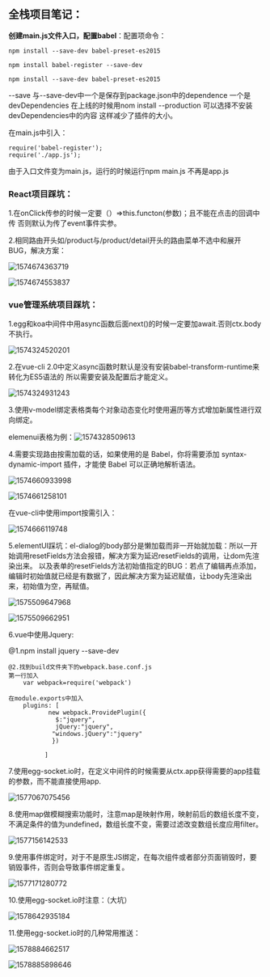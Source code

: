 ## **全栈项目笔记：**

**创建main.js文件入口，配置babel**：配置项命令：

`npm install --save-dev babel-preset-es2015`

`npm install babel-register --save-dev`

`npm install --save-dev babel-preset-es2015`



--save 与--save-dev中一个是保存到package.json中的dependence 一个是devDependencies 在上线的时候用nom install --production 可以选择不安装devDependencies中的内容 这样减少了插件的大小。

在main.js中引入：

```
require('babel-register');
require('./app.js');
```

由于入口文件变为main.js，运行的时候运行npm main.js  不再是app.js

### React项目踩坑：

1.在onClick传参的时候一定要（）=>this.functon(参数)；且不能在点击的回调中传 否则默认为传了event事件实参。

2.相同路由开头如/product与/product/detail开头的路由菜单不选中和展开BUG，解决方案：

![1574674363719](C:\Users\Administrator\AppData\Roaming\Typora\typora-user-images\1574674363719.png)

![1574674553837](C:\Users\Administrator\AppData\Roaming\Typora\typora-user-images\1574674553837.png)

### vue管理系统项目踩坑：

1.egg和koa中间件中用async函数后面next()的时候一定要加await.否则ctx.body不执行。

![1574324520201](C:\Users\Administrator\AppData\Roaming\Typora\typora-user-images\1574324520201.png)

2.在vue-cli 2.0中定义async函数时默认是没有安装babel-transform-runtime来转化为ES5语法的 所以需要安装及配置后才能定义。

![1574324931243](C:\Users\Administrator\AppData\Roaming\Typora\typora-user-images\1574324931243.png)

3.使用v-model绑定表格类每个对象动态变化时使用遍历等方式增加新属性进行双向绑定。

elemenui表格为例：![1574328509613](C:\Users\Administrator\AppData\Roaming\Typora\typora-user-images\1574328509613.png)

4.需要实现路由按需加载的话，如果使用的是 Babel，你将需要添加 syntax-dynamic-import 插件，才能使 Babel 可以正确地解析语法。

![1574660933998](C:\Users\Administrator\AppData\Roaming\Typora\typora-user-images\1574660933998.png)

![1574661258101](C:\Users\Administrator\AppData\Roaming\Typora\typora-user-images\1574661258101.png)

在vue-cli中使用import按需引入：

![1574666119748](C:\Users\Administrator\AppData\Roaming\Typora\typora-user-images\1574666119748.png)

5.elementUI踩坑：el-dialog的body部分是懒加载而非一开始就加载：所以一开始调用resetFields方法会报错，解决方案为延迟resetFields的调用，让dom先渲染出来。  以及表单的resetFields方法初始值指定的BUG：若点了编辑再点添加，编辑时初始值就已经是有数据了，因此解决方案为延迟赋值，让body先渲染出来，初始值为空，再赋值。

![1575509647968](C:\Users\Administrator\AppData\Roaming\Typora\typora-user-images\1575509647968.png)

![1575509662951](C:\Users\Administrator\AppData\Roaming\Typora\typora-user-images\1575509662951.png)

6.vue中使用Jquery:

 @1.npm install jquery --save-dev 
	
    @2.找到build文件夹下的webpack.base.conf.js
    第一行加入
        var webpack=require('webpack')
    
    在module.exports中加入
        plugins: [ 
               new webpack.ProvidePlugin({ 
                 $:"jquery", 
                 jQuery:"jquery", 
                "windows.jQuery":"jquery"
                }) 
    
              ]   
7.使用egg-socket.io时，在定义中间件的时候需要从ctx.app获得需要的app挂载的参数，而不能直接使用app.

![1577067075456](C:\Users\Administrator\AppData\Roaming\Typora\typora-user-images\1577067075456.png)

8.使用map做模糊搜索功能时，注意map是映射作用，映射前后的数组长度不变，不满足条件的值为undefined，数组长度不变，需要过滤改变数组长度应用filter。

![1577156142533](C:\Users\Administrator\AppData\Roaming\Typora\typora-user-images\1577156142533.png)

9.使用事件绑定时，对于不是原生JS绑定，在每次组件或者部分页面销毁时，要销毁事件，否则会导致事件绑定重复。

![1577171280772](C:\Users\Administrator\AppData\Roaming\Typora\typora-user-images\1577171280772.png)

10.使用egg-socket.io时注意：（大坑）

![1578642935184](C:\Users\Administrator\AppData\Roaming\Typora\typora-user-images\1578642935184.png)

11.使用egg-socket.io时的几种常用推送：

![1578884662517](C:\Users\Administrator\AppData\Roaming\Typora\typora-user-images\1578884662517.png)

![1578885898646](C:\Users\Administrator\AppData\Roaming\Typora\typora-user-images\1578885898646.png)


